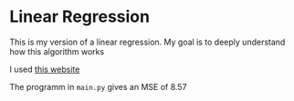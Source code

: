 # Linear Regression

This is my version of a linear regression. My goal is to deeply understand how this algorithm works

I used [this website](https://mlu-explain.github.io/linear-regression/)

The programm in `main.py` gives an MSE of 8.57
